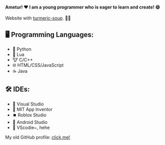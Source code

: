 #### Ametur! ❤️ I am a young programmer who is eager to learn and create! 😄

Website with [turmeric-soup](https://walpuerto.github.io/turmeric-soup/). 🍲✨

## 🖥️ Programming Languages:
- 🐍 Python
- 🌙 Lua
- 🐮 C/C++
- 🌐 HTML/CSS/JavaScript
- ☕ Java

## 🛠️ IDEs:
- 🔮 Visual Studio
- 🐝 MIT App Inventor 
- ⏹️ Roblox Studio
- 🤖 Android Studio
- 💙 VScodie~, hehe

My old GitHub profile: [click me!](https://github.com/noob-undone)
